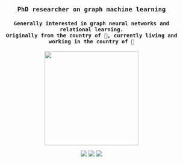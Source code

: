 <h3 align="center"><samp> PhD researcher on graph machine learning </samp></h3>
<h4 align="center"><samp> Generally interested in graph neural networks and relational learning. </br> Originally from the country of 🍕, currently living and working in the country of 🥨 </samp></h4>

<p align="center">
  <img width="250" src="https://media.giphy.com/media/rSwofXqoQxixeJ3mW8/giphy.gif">
</p>

<p align="center">
<a href= "https://guerrantif.github.io"><img src="https://img.icons8.com/material-outlined/32/domain.png"/></a>
<a href= "https://scholar.google.com/citations?user=uekwkvYAAAAJ&hl=en"><img src="https://img.icons8.com/material-outlined/32/google-scholar.png"/></a>
<a href= "https://twitter.com/guerrantif"><img src="https://img.icons8.com/material-outlined/32/twitterx--v2.png"/></a>
</p>

<!--<p align="center"><samp>
Check out my repos ⬇️  
  </samp>
</p> -->

<!-- ![](https://visitor-badge.glitch.me/badge?page_id=ari-hacks.ari-hacks)
 -->
<!--
**ari-hacks/ari-hacks** is a ✨ _special_ ✨ repository because its `README.md` (this file) appears on your GitHub profile.

Here are some ideas to get you started:

- 🔭 I’m currently working on ...
- 🌱 I’m currently learning ...
- 👯 I’m looking to collaborate on ...
- 🤔 I’m looking for help with ...
- 💬 Ask me about ...
- 📫 How to reach me: ...
- 😄 Pronouns: ...
- ⚡ Fun fact: ...
-->
